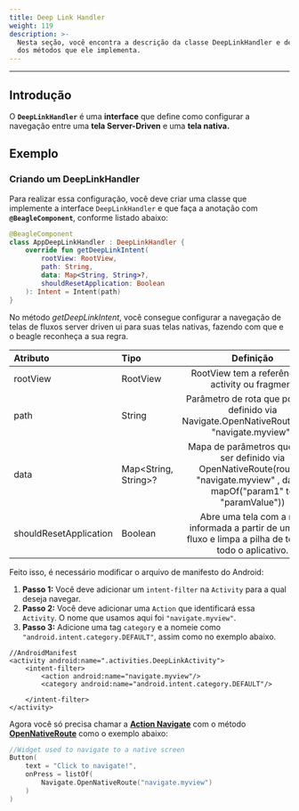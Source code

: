 ```yaml
---
title: Deep Link Handler
weight: 119
description: >-
  Nesta seção, você encontra a descrição da classe DeepLinkHandler e detalhes
  dos métodos que ele implementa.
---
```


---

## Introdução

O **`DeepLinkHandler`** é uma **interface** que define como configurar a navegação entre uma
**tela Server-Driven** e uma **tela nativa.**

## Exemplo

### Criando um DeepLinkHandler

Para realizar essa configuração, você deve criar uma classe que implemente a interface `DeepLinkHandler` e que faça a anotação com **`@BeagleComponent`**, conforme listado abaixo:

```kotlin
@BeagleComponent
class AppDeepLinkHandler : DeepLinkHandler {
    override fun getDeepLinkIntent(
        rootView: RootView,
        path: String,
        data: Map<String, String>?,
        shouldResetApplication: Boolean
    ): Intent = Intent(path)
}
```

No método *getDeepLinkIntent*, você consegue configurar a navegação de telas de fluxos server driven ui para suas telas nativas, fazendo com que e o beagle reconheça a sua regra.

| **Atributo** | **Tipo** | **Definição** |
| :--- | :--- | :---: |
| rootView | RootView  | RootView tem a referência da activity ou fragment |
| path | String | Parâmetro de rota que pode ser definido via Navigate.OpenNativeRoute(route: "navigate.myview") |
| data | Map<String, String>? | Mapa de parâmetros que pode ser definido via OpenNativeRoute(route = "navigate.myview" , data = mapOf("param1" to "paramValue")) |
| shouldResetApplication | Boolean | Abre uma tela com a rota informada a partir de um novo fluxo e limpa a pilha de telas de todo o aplicativo. |

Feito isso, é necessário modificar o arquivo de manifesto do Android:

1. **Passo 1:** Você deve adicionar um `intent-filter` na `Activity` para a qual deseja navegar.
2. **Passo 2:** Você deve adicionar uma `Action` que identificará essa `Activity`. O nome que usamos aqui foi `"navigate.myview"`.
3. **Passo 3:** Adicione uma tag `category` e a nomeie como `"android.intent.category.DEFAULT"`, assim como no exemplo abaixo.

```markup
//AndroidManifest
<activity android:name=".activities.DeepLinkActivity">
    <intent-filter>
        <action android:name="navigate.myview"/>
        <category android:name="android.intent.category.DEFAULT"/>

    </intent-filter>
</activity>
```

Agora você só precisa chamar a [**Action Navigate**](../../../../api/ações/navigate/) com o método [**OpenNativeRoute**](../../../../api/ações/navigate/opennativeroute) como o exemplo abaixo:

```kotlin
//Widget used to navigate to a native screen
Button(
    text = "Click to navigate!",
    onPress = listOf(
        Navigate.OpenNativeRoute("navigate.myview")
    )
)
```
